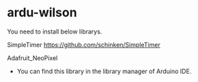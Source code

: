 # ardu-wilson
You need to install below librarys.

SimpleTimer
https://github.com/schinken/SimpleTimer

Adafruit_NeoPixel
- You can find this library in the library manager of Arduino IDE.
